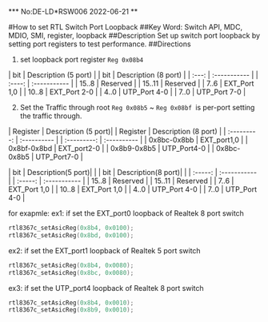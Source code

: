 *** No:DE-LD*RSW006 2022-06-21 **

#How to set RTL Switch Port Loopback
##Key Word:
Switch API, MDC, MDIO, SMI, register, loopback
##Description
Set up switch port loopback by setting port registers to test performance.
##Directions
1. set loopback port register `Reg 0x08b4`

| bit   | Description (5 port) | | bit   | Description (8 port) |
| :---: | :----------- | | :----: | :----------- |
| 15..8 | Reserved     | | 15..11 | Reserved     |
| 7..6  | EXT_Port 1,0 | | 10..8  | EXT_Port 2-0 |
| 4..0  | UTP_Port 4-0 | | 7..0   | UTP_Port 7-0 |

2. Set the Traffic through root
`Reg 0x08b5` ~ `Reg 0x08bf `is per-port setting the traffic through.

| Register    | Description (5 port)| | Register    | Description (8 port) |
| :---------: | :---------- | | :---------: | :---------- |
| 0x8bc-0x8bb | EXT_port1,0 | | 0x8bf-0x8bd | EXT_port2-0 |
| 0x8b9-0x8b5 | UTP_Port4-0 | | 0x8bc-0x8b5 | UTP_Port7-0 |

|   bit   | Description(5 port)| | |   bit   | Description(8 port)| |
| :-----: | :----------- | | :-----: | :----------- |
| 15..8   | Reserved     | | 15..11  | Reserved     |
| 7..6    | EXT_Port 1,0 | | 10..8   | EXT_Port 1,0 |
| 4..0    | UTP_Port 4-0 | | 7..0    | UTP_Port 4-0 |

for exapmle:
ex1:
if set the EXT_port0 loopback of Realtek 8 port switch
```cpp
rtl8367c_setAsicReg(0x8b4, 0x0100);
rtl8367c_setAsicReg(0x8bd, 0x0100);
```
ex2:
if set the EXT_port1 loopback of Realtek 5 port switch
```cpp
rtl8367c_setAsicReg(0x8b4, 0x0080);
rtl8367c_setAsicReg(0x8bc, 0x0080);
```
ex3:
if set the UTP_port4 loopback of Realtek 8 port switch
```cpp
rtl8367c_setAsicReg(0x8b4, 0x0010);
rtl8367c_setAsicReg(0x8b9, 0x0010);
```
